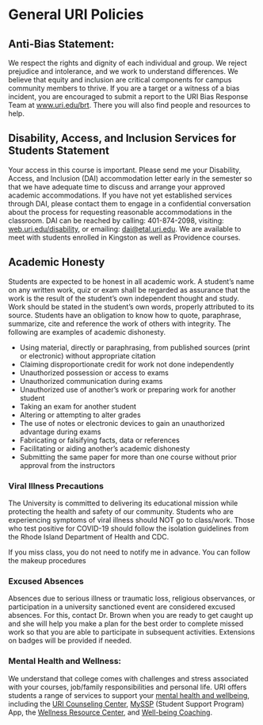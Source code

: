 # General URI Policies


## Anti-Bias  Statement:

We respect the rights and dignity of each individual and group. We reject prejudice and intolerance, and we work to understand differences. We believe that equity and inclusion are critical components for campus community members to thrive. If you are a target or a witness of a bias incident, you are encouraged to submit a report to the URI Bias Response Team at www.uri.edu/brt. There you will also find people and resources to help.



## Disability, Access, and Inclusion Services for Students Statement

 Your access in this course is important. Please send me your Disability, Access, and Inclusion (DAI) accommodation letter early in the semester so that we have adequate time to discuss and arrange your approved academic accommodations. If you have not yet established services through DAI, please contact them to engage in a confidential conversation about the process for requesting reasonable accommodations in the classroom. DAI can be reached by calling: 401-874-2098, visiting: [web.uri.edu/disability](http://web.uri.edu/disability), or emailing: dai@etal.uri.edu.  We are available to meet with students enrolled in Kingston as well as Providence courses.


## Academic Honesty

Students are expected to be honest in all academic work. A student’s name on any written work, quiz or exam shall be regarded as assurance that the work is the result of the student’s own independent thought and study. Work should be stated in the student’s own words, properly attributed to its source.   Students have an obligation to know how to quote, paraphrase, summarize, cite and reference the work of others with integrity. The following are examples of academic dishonesty.



- Using material, directly or paraphrasing, from published sources (print or electronic) without appropriate citation
- Claiming disproportionate credit for work not done independently
- Unauthorized possession or access to exams
- Unauthorized communication during exams
- Unauthorized use of another’s work or preparing work for another student
- Taking an exam for another student
- Altering or attempting to alter grades
- The use of notes or electronic devices to gain an unauthorized advantage during exams
- Fabricating or falsifying facts, data or references
- Facilitating or aiding another’s academic dishonesty
- Submitting the same paper for more than one course without prior approval from the instructors

### Viral Illness Precautions

The University is committed to delivering its educational mission while protecting the health and safety of our community. Students who are experiencing symptoms of viral illness should NOT go to class/work. Those who test positive for COVID-19 should follow the isolation guidelines from the Rhode Island Department of Health and CDC.

If you miss class, you do not need to notify me in advance.  You can follow the makeup procedures 

### Excused Absences

Absences due to serious illness or traumatic loss, religious observances, or participation in a university sanctioned event are considered excused absences. For this, contact Dr. Brown when you are ready to get caught up and she will help you make a plan for the best order to complete missed work so that you are able to participate in subsequent activities. Extensions on badges will be provided if needed. 

### Mental Health and Wellness: 

We understand that college comes with challenges and stress associated with your courses, job/family responsibilities and personal life. URI offers students a range of services to support your [mental health and wellbeing](https://web.uri.edu/healthservices/mental-health-and-wellness/), including the [URI Counseling Center](https://web.uri.edu/counseling/), [MySSP](https://web.uri.edu/counseling/myssp/) (Student Support Program) App, the [Wellness Resource Center](https://web.uri.edu/campusrec/fitness-and-wellness/wellness-programs/), and [Well-being Coaching](https://web.uri.edu/campusrec/well-being-coaching/). 